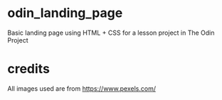# odin_landing_page

Basic landing page using HTML + CSS for a lesson project in The Odin Project 

# credits
All images used are from https://www.pexels.com/